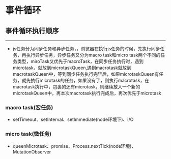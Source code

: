 # 事件循环
## 事件循环执行顺序
---
- js任务分为同步任务和异步任务，，浏览器在执行js任务的时候，先执行同步任务，再执行异步任务，异步任务又分为macro task和micro task两个不同的任务类型，miroTask又优先于macroTask，在同步任务执行时，遇到microtask，就放到microtaskQueen,遇到macrotask就放到macrotaskQueen中，等到同步任务执行完毕后，如果microtaskQueen有任务，就先执行microtask的任务，如果没有了，则执行macrotask，在macrotask执行中，包裹的还有microtask，则继续放入一个新的microtaskQueen中，再本次macrotask执行完成后，再次优先于microtask

### macro task(宏任务)
- setTimeout、setInterval、setImmediate(node环境下)、I/O

### micro task(微任务)
- queenMicrotask、promise、Process.nextTick(node环境)、MutationObserver
